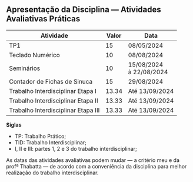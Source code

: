 ## Apresentação da Disciplina — Atividades Avaliativas Práticas

<div class="regular">
<div class="grid-50-50">
<div class="grid-element">

<!-- _class: centered -->

| Atividade                           | Valor | Data                          |
| ----------------------------------- | ----- | ----------------------------- |
| TP1                                 | 15    | 08/05/2024                    |
| Teclado Numérico                    | 10    | 08/08/2024                    |
| Seminários                          | 10    | 15/08/2024 <br/> à 22/08/2024 |
| Contador de Fichas de Sinuca        | 15    | 29/08/2024                    |
| Trabalho Interdisciplinar Etapa I   | 13.34 | Até 13/09/2024                |
| Trabalho Interdisciplinar Etapa II  | 13.33 | Até 13/09/2024                |
| Trabalho Interdisciplinar Etapa III | 13.33 | Até 13/09/2024                |

</div>
<div class="grid-element">

**Siglas**

-   TP: Trabalho Prático;
-   TID: Trabalho Interdisciplinar;
-   I, II e III: partes 1, 2 e 3 do trabalho interdisciplinar;

As datas das atividades avaliativas podem mudar — a critério meu e da profª Thabatta — de acordo com a conveniência da disciplina para melhor realização do trabalho interdisciplinar.

</div>
</div>
</div>
